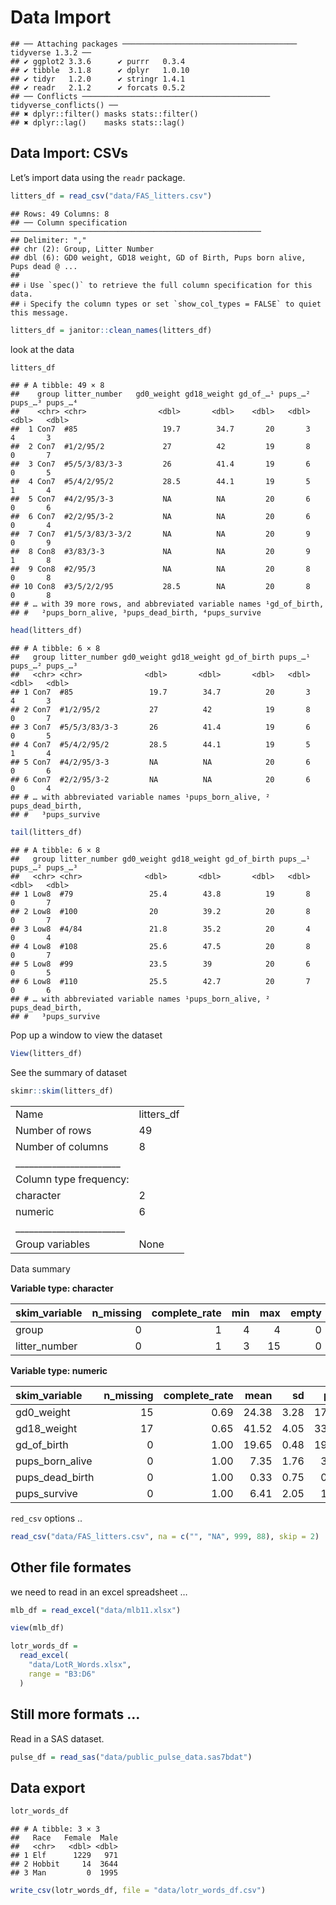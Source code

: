 Data Import
================

    ## ── Attaching packages ─────────────────────────────────────── tidyverse 1.3.2 ──
    ## ✔ ggplot2 3.3.6      ✔ purrr   0.3.4 
    ## ✔ tibble  3.1.8      ✔ dplyr   1.0.10
    ## ✔ tidyr   1.2.0      ✔ stringr 1.4.1 
    ## ✔ readr   2.1.2      ✔ forcats 0.5.2 
    ## ── Conflicts ────────────────────────────────────────── tidyverse_conflicts() ──
    ## ✖ dplyr::filter() masks stats::filter()
    ## ✖ dplyr::lag()    masks stats::lag()

## Data Import: CSVs

Let’s import data using the `readr` package.

``` r
litters_df = read_csv("data/FAS_litters.csv")
```

    ## Rows: 49 Columns: 8
    ## ── Column specification ────────────────────────────────────────────────────────
    ## Delimiter: ","
    ## chr (2): Group, Litter Number
    ## dbl (6): GD0 weight, GD18 weight, GD of Birth, Pups born alive, Pups dead @ ...
    ## 
    ## ℹ Use `spec()` to retrieve the full column specification for this data.
    ## ℹ Specify the column types or set `show_col_types = FALSE` to quiet this message.

``` r
litters_df = janitor::clean_names(litters_df)
```

look at the data

``` r
litters_df
```

    ## # A tibble: 49 × 8
    ##    group litter_number   gd0_weight gd18_weight gd_of_…¹ pups_…² pups_…³ pups_…⁴
    ##    <chr> <chr>                <dbl>       <dbl>    <dbl>   <dbl>   <dbl>   <dbl>
    ##  1 Con7  #85                   19.7        34.7       20       3       4       3
    ##  2 Con7  #1/2/95/2             27          42         19       8       0       7
    ##  3 Con7  #5/5/3/83/3-3         26          41.4       19       6       0       5
    ##  4 Con7  #5/4/2/95/2           28.5        44.1       19       5       1       4
    ##  5 Con7  #4/2/95/3-3           NA          NA         20       6       0       6
    ##  6 Con7  #2/2/95/3-2           NA          NA         20       6       0       4
    ##  7 Con7  #1/5/3/83/3-3/2       NA          NA         20       9       0       9
    ##  8 Con8  #3/83/3-3             NA          NA         20       9       1       8
    ##  9 Con8  #2/95/3               NA          NA         20       8       0       8
    ## 10 Con8  #3/5/2/2/95           28.5        NA         20       8       0       8
    ## # … with 39 more rows, and abbreviated variable names ¹​gd_of_birth,
    ## #   ²​pups_born_alive, ³​pups_dead_birth, ⁴​pups_survive

``` r
head(litters_df)
```

    ## # A tibble: 6 × 8
    ##   group litter_number gd0_weight gd18_weight gd_of_birth pups_…¹ pups_…² pups_…³
    ##   <chr> <chr>              <dbl>       <dbl>       <dbl>   <dbl>   <dbl>   <dbl>
    ## 1 Con7  #85                 19.7        34.7          20       3       4       3
    ## 2 Con7  #1/2/95/2           27          42            19       8       0       7
    ## 3 Con7  #5/5/3/83/3-3       26          41.4          19       6       0       5
    ## 4 Con7  #5/4/2/95/2         28.5        44.1          19       5       1       4
    ## 5 Con7  #4/2/95/3-3         NA          NA            20       6       0       6
    ## 6 Con7  #2/2/95/3-2         NA          NA            20       6       0       4
    ## # … with abbreviated variable names ¹​pups_born_alive, ²​pups_dead_birth,
    ## #   ³​pups_survive

``` r
tail(litters_df)
```

    ## # A tibble: 6 × 8
    ##   group litter_number gd0_weight gd18_weight gd_of_birth pups_…¹ pups_…² pups_…³
    ##   <chr> <chr>              <dbl>       <dbl>       <dbl>   <dbl>   <dbl>   <dbl>
    ## 1 Low8  #79                 25.4        43.8          19       8       0       7
    ## 2 Low8  #100                20          39.2          20       8       0       7
    ## 3 Low8  #4/84               21.8        35.2          20       4       0       4
    ## 4 Low8  #108                25.6        47.5          20       8       0       7
    ## 5 Low8  #99                 23.5        39            20       6       0       5
    ## 6 Low8  #110                25.5        42.7          20       7       0       6
    ## # … with abbreviated variable names ¹​pups_born_alive, ²​pups_dead_birth,
    ## #   ³​pups_survive

Pop up a window to view the dataset

``` r
View(litters_df)
```

See the summary of dataset

``` r
skimr::skim(litters_df)
```

|                                                  |            |
|:-------------------------------------------------|:-----------|
| Name                                             | litters_df |
| Number of rows                                   | 49         |
| Number of columns                                | 8          |
| \_\_\_\_\_\_\_\_\_\_\_\_\_\_\_\_\_\_\_\_\_\_\_   |            |
| Column type frequency:                           |            |
| character                                        | 2          |
| numeric                                          | 6          |
| \_\_\_\_\_\_\_\_\_\_\_\_\_\_\_\_\_\_\_\_\_\_\_\_ |            |
| Group variables                                  | None       |

Data summary

**Variable type: character**

| skim_variable | n_missing | complete_rate | min | max | empty | n_unique | whitespace |
|:--------------|----------:|--------------:|----:|----:|------:|---------:|-----------:|
| group         |         0 |             1 |   4 |   4 |     0 |        6 |          0 |
| litter_number |         0 |             1 |   3 |  15 |     0 |       49 |          0 |

**Variable type: numeric**

| skim_variable   | n_missing | complete_rate |  mean |   sd |   p0 |   p25 |   p50 |   p75 | p100 | hist  |
|:----------------|----------:|--------------:|------:|-----:|-----:|------:|------:|------:|-----:|:------|
| gd0_weight      |        15 |          0.69 | 24.38 | 3.28 | 17.0 | 22.30 | 24.10 | 26.67 | 33.4 | ▃▇▇▆▁ |
| gd18_weight     |        17 |          0.65 | 41.52 | 4.05 | 33.4 | 38.88 | 42.25 | 43.80 | 52.7 | ▃▃▇▂▁ |
| gd_of_birth     |         0 |          1.00 | 19.65 | 0.48 | 19.0 | 19.00 | 20.00 | 20.00 | 20.0 | ▅▁▁▁▇ |
| pups_born_alive |         0 |          1.00 |  7.35 | 1.76 |  3.0 |  6.00 |  8.00 |  8.00 | 11.0 | ▁▃▂▇▁ |
| pups_dead_birth |         0 |          1.00 |  0.33 | 0.75 |  0.0 |  0.00 |  0.00 |  0.00 |  4.0 | ▇▂▁▁▁ |
| pups_survive    |         0 |          1.00 |  6.41 | 2.05 |  1.0 |  5.00 |  7.00 |  8.00 |  9.0 | ▁▃▂▇▇ |

`red_csv` options ..

``` r
read_csv("data/FAS_litters.csv", na = c("", "NA", 999, 88), skip = 2)
```

## Other file formates

we need to read in an excel spreadsheet …

``` r
mlb_df = read_excel("data/mlb11.xlsx")
```

``` r
view(mlb_df)
```

``` r
lotr_words_df = 
  read_excel(
    "data/LotR_Words.xlsx",
    range = "B3:D6"
  )
```

## Still more formats …

Read in a SAS dataset.

``` r
pulse_df = read_sas("data/public_pulse_data.sas7bdat")
```

## Data export

``` r
lotr_words_df
```

    ## # A tibble: 3 × 3
    ##   Race   Female  Male
    ##   <chr>   <dbl> <dbl>
    ## 1 Elf      1229   971
    ## 2 Hobbit     14  3644
    ## 3 Man         0  1995

``` r
write_csv(lotr_words_df, file = "data/lotr_words_df.csv")
```
